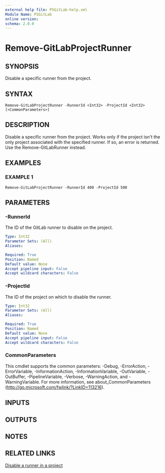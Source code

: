 ```yaml
---
external help file: PSGitLab-help.xml
Module Name: PSGitLab
online version:
schema: 2.0.0
---
```


# Remove-GitLabProjectRunner

## SYNOPSIS
Disable a specific runner from the project. 

## SYNTAX

```
Remove-GitLabProjectRunner -RunnerId <Int32> -ProjectId <Int32> [<CommonParameters>]
```

## DESCRIPTION
Disable a specific runner from the project.
Works only if the project isn't the only project associated with the specified runner.
If so, an error is returned. Use the Remove-GitLabRunner instead.

## EXAMPLES

### EXAMPLE 1
```
Remove-GitLabProjectRunner -RunnerId 400 -ProjectId 500
```

## PARAMETERS

### -RunnerId
The ID of the GitLab runner to disable on the project.

```yaml
Type: Int32
Parameter Sets: (All)
Aliases:

Required: True
Position: Named
Default value: None
Accept pipeline input: False
Accept wildcard characters: False
```

### -ProjectId
The ID of the project on which to disable the runner.

```yaml
Type: Int32
Parameter Sets: (All)
Aliases:

Required: True
Position: Named
Default value: None
Accept pipeline input: False
Accept wildcard characters: False
```

### CommonParameters
This cmdlet supports the common parameters: -Debug, -ErrorAction, -ErrorVariable, -InformationAction, -InformationVariable, -OutVariable, -OutBuffer, -PipelineVariable, -Verbose, -WarningAction, and -WarningVariable. For more information, see about_CommonParameters (http://go.microsoft.com/fwlink/?LinkID=113216).

## INPUTS

## OUTPUTS

## NOTES

## RELATED LINKS

[Disable a runner in a project](https://docs.gitlab.com/ce/api/runners.html#disable-a-runner-from-project)